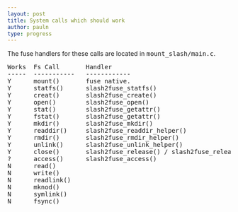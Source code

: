 ```yaml
---
layout: post
title: System calls which should work
author: pauln
type: progress
---
```


The fuse handlers for these calls are located in <tt>mount_slash/main.c</tt>.

<pre>
Works  Fs Call       Handler
-----  -----------   ------------
Y      mount()       fuse native.
Y      statfs()      slash2fuse_statfs()
Y      creat()       slash2fuse_create()
Y      open()        slash2fuse_open()
Y      stat()        slash2fuse_getattr()
Y      fstat()       slash2fuse_getattr()
Y      mkdir()       slash2fuse_mkdir()
Y      readdir()     slash2fuse_readdir_helper()
Y      rmdir()       slash2fuse_rmdir_helper()
Y      unlink()      slash2fuse_unlink_helper()
Y      close()       slash2fuse_release() / slash2fuse_releasedir()
?      access()      slash2fuse_access()
N      read()
N      write()
N      readlink()
N      mknod()
N      symlink()
N      fsync()
</pre>
